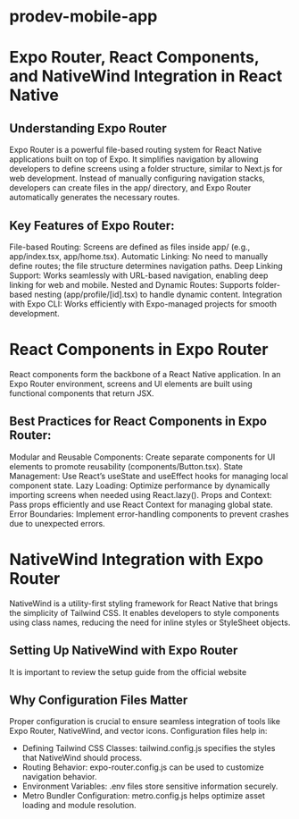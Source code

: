 # prodev-mobile-app

# Expo Router, React Components, and NativeWind Integration in React Native
## Understanding Expo Router
Expo Router is a powerful file-based routing system for React Native applications built on top of Expo. It simplifies navigation by allowing developers to define screens using a folder structure, similar to Next.js for web development. Instead of manually configuring navigation stacks, developers can create files in the app/ directory, and Expo Router automatically generates the necessary routes.

## Key Features of Expo Router:
File-based Routing: Screens are defined as files inside app/ (e.g., app/index.tsx, app/home.tsx).
Automatic Linking: No need to manually define routes; the file structure determines navigation paths.
Deep Linking Support: Works seamlessly with URL-based navigation, enabling deep linking for web and mobile.
Nested and Dynamic Routes: Supports folder-based nesting (app/profile/[id].tsx) to handle dynamic content.
Integration with Expo CLI: Works efficiently with Expo-managed projects for smooth development.

# React Components in Expo Router
React components form the backbone of a React Native application. In an Expo Router environment, screens and UI elements are built using functional components that return JSX.

## Best Practices for React Components in Expo Router:
Modular and Reusable Components: Create separate components for UI elements to promote reusability (components/Button.tsx).
State Management: Use React’s useState and useEffect hooks for managing local component state.
Lazy Loading: Optimize performance by dynamically importing screens when needed using React.lazy().
Props and Context: Pass props efficiently and use React Context for managing global state.
Error Boundaries: Implement error-handling components to prevent crashes due to unexpected errors.

# NativeWind Integration with Expo Router
NativeWind is a utility-first styling framework for React Native that brings the simplicity of Tailwind CSS. It enables developers to style components using class names, reducing the need for inline styles or StyleSheet objects.

## Setting Up NativeWind with Expo Router
It is important to review the setup guide from the official website


## Why Configuration Files Matter
Proper configuration is crucial to ensure seamless integration of tools like Expo Router, NativeWind, and vector icons. Configuration files help in:
- Defining Tailwind CSS Classes: tailwind.config.js specifies the styles that NativeWind should process.
- Routing Behavior: expo-router.config.js can be used to customize navigation behavior.
- Environment Variables: .env files store sensitive information securely.
- Metro Bundler Configuration: metro.config.js helps optimize asset loading and module resolution.